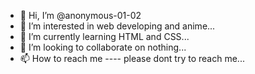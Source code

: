 - 👋 Hi, I’m @anonymous-01-02
- 👀 I’m interested in web developing and anime...
- 🌱 I’m currently learning HTML and CSS...
- 💞️ I’m looking to collaborate on nothing...
- 📫 How to reach me ---- please dont try to reach me...

<!---
anonymous-01-02/anonymous-01-02 is a ✨ special ✨ repository because its `README.md` (this file) appears on your GitHub profile.
You can click the Preview link to take a look at your changes.
--->
